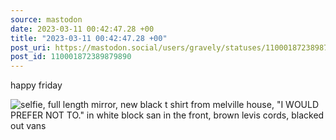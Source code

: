 ```yaml
---
source: mastodon
date: 2023-03-11 00:42:47.28 +00
title: "2023-03-11 00:42:47.28 +00"
post_uri: https://mastodon.social/users/gravely/statuses/110001872389879890
post_id: 110001872389879890
---
```

happy friday


![selfie, full length mirror, new black t shirt from melville house, "I WOULD PREFER NOT TO." in white block san in the front, brown levis cords, blacked out vans](/images/110001872098536886.jpeg)


